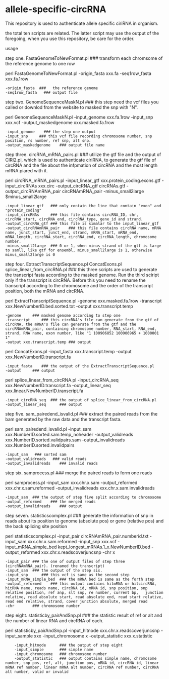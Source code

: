 # allele-specific-circRNA

This repository is used to authenticate allele specific ciriRNA in organism.

the total ten scripts are related. The latter script may use the output of the foregoing, when you use this repository, be care for the order.

usage

step one. FastaGenomeToNewFormat.pl    ### transform each chromsome of the reference genome to one row

perl FastaGenomeToNewFormat.pl -origin_fasta xxx.fa -seq1row_fasta xxx.fa.1row

	-origin_fasta  ###   the reference genome
	-seq1row_fasta   ### output file
    
  
step two. GenomeSequenceMaskN.pl   ### this step need the vcf files you called or downlod from the website to masked the snp with "N". 

perl GenomeSequenceMaskN.pl -input_genome xxx.fa.1row -input_snp xxx.vcf -output_maskedgenome xxx.masked.fa.1row

	-input_genome    ### the step one output
	-input_snp     ### this vcf file recording chromosome number, snp position, rs number, ref snp, alt snp.
	-output_maskedgenome	### output file name


step three. circRNA_mRNA_pairs.pl	### utilize the gtf file and the output of CIRI2.pl, which is used to  authenticate ciriRNA, to generate the gtf file of circRNA and the file about the infpmation of circRNA and the most length mRNA piared with it. 
 
perl circRNA_mRNA_pairs.pl -input_linear_gtf  xxx.protein_coding.exons.gtf -input_circRNAs   xxx.circ -output_circRNA_gtf circRNAs.gtf -output_circRNAmRNA_pair  circRNAmRNA_pair -minus_small2large $minus_small2large

	-input_linear_gtf	### only contain the line that contain "exon" and "protein_coding"
	-input_circRNAs		### this file contains circRNA_ID, chr, circRNA_start, circRNA_end, circRNA_type, gene_id and strand.
	-output_circRNA_gtf	### this file is simalar to the input_linear_gtf
	-output_circRNAmRNA_pair	### this file contains circRNA name, mRNA name, junct_start, junct_end, strand, mRNA_start, mRNA_end, mRNA_length, circRNA_start, circRNA_end, circRNA_length, chromosome number.
	-minus_small2large 	### 0 or 1, when minus strand of the gtf is large to samll, like gtf for ensembl, minus_small2large is 1, otherwise minus_small2large is 0
	
	
step four. ExtractTranscriptSequence.pl ConcatExons.pl splice_linear_from_circRNA.pl	### this three scripts are used to  generate the transcript fasta according to the masked genome. Run the third sciript only if the transcript is circRNA. Before this you need to rename the transcript according to the chromosome and the order of the transcript position, both the mRNA and circRNA.

perl ExtractTranscriptSequence.pl -genome xxx.masked.fa.1row -transcript xxx.NewNumberID.bed.sorted.txt -output xxx.transcript.temp

	-genome 	### masked genome according to step one
	-transcript 	### this circRNA's file can generate from the gtf of circRNA, the mRNA's file can generate from the gtf and the circRNAmRNA_pair, containing chromosome number, RNA_start, RNA_end, strand, RNA name, exon number, like "1 100906852 100906965 + 1000001 1"
	-output xxx.transcript.temp	### output
	
perl ConcatExons.pl -input_fasta xxx.transcript.temp -output  xxx.NewNumberID.transcript.fa 

	-input_fasta 	### the output of the ExtractTranscriptSequence.pl 
	-output  	### output
	
perl splice_linear_from_circRNA.pl  -input_circRNA_seq  xxx.NewNumberID.transcript.fa -output_linear_seq  xxx.linear.NewNumberID.transcript.fa

	-input_circRNA_seq	### the output of splice_linear_from_circRNA.pl
	-output_linear_seq  	### output


step five. sam_pairedend_isvalid.pl	### extract the paired reads from the bam generated by the raw data and the transcript fasta.

perl sam_pairedend_isvalid.pl  -input_sam   xxx.NumberID.sorted.sam.temp_noheader -output_validreads   xxx.NumberID.sorted.validpairs.sam -output_invalidreads xxx.NumberID.sorted.invalidpairs


	-input_sam   ### sorted sam
	-output_validreads   ### valid reads
	-output_invalidreads 	### invalid reads


step six. samprocess.pl		### merge the paired reads to form one reads

perl samprocess.pl -input_sam xxx.chr.x.sam -output_reformed xxx.chr.x.sam.reformed -output_invalidreads xxx.chr.x.sam.invalidreads

	-input_sam 	### the output of step five split according to chromosome
	-output_reformed 	### the merged reads
	-output_invalidreads 	### output


step seven. statisticscomplex.pl	### generate the information of snp in reads about its position to genome (absolute pos) or gene (relative pos) and the back splicing site position

perl statisticscomplex.pl -input_pair circRNAmRNA_pair.numberid.txt -input_sam xxx.chr.x.sam.reformed -input_snp xxx.vcf -input_mRNA_simple_bed kept_longest_mRNAs.1_x.NewNumberID.bed -output_reformed xxx.chr.x.readscoverjuncsnp -chr x

	-input_pair	### the one of output files of step three (circRNAmRNA_pair). (renamed the transcript)
	-input_sam 	### the output of the step six. 
	-input_snp  	### this vcf is same as the second step 
	-input_mRNA_simple_bed 	### the mRNA bed is same as the forth step
	-output_reformed 	### this output contains hitmRNA or hitcircRNA, hitRNA name, reads name, circRNA id, mRNA id, snp position, snp relative position, ref anp, slt snp, re number, current bp,   junction relative, read absolute start, read absolute end, read start relative, read end relative, strand, cover junction absolute, merged read
	-chr 		### chromosome number


step eight. statisticby_pairAndSnp.pl	### the statistic result of ref or alt and the number of linear RNA and circRNA of 
each.

perl statisticby_pairAndSnp.pl -input_hitnode xxx.chr.x.readscoverjuncsnp -input_sample xxx -input_chromosome x -output_statistic xxx.x.statistic

		-input_hitnode		### the output of step eight
		-input_simple		### simple name
		-input_chromosome 	### chromosome number
		-output_statistic 	### output contains simple name, chromosome number, snp pos, ref, alt, junction pos, mRNA id, circRNA id, linear mRNA ref number, linear mRNA alt number, circRNA ref number, circRNA alt number, valid or invalid
